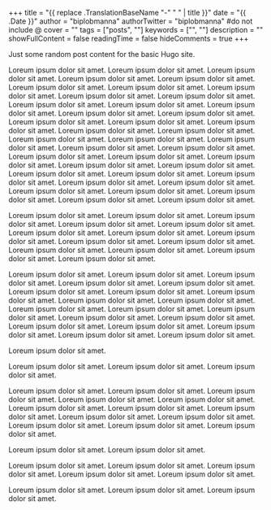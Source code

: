 +++
title = "{{ replace .TranslationBaseName "-" " " | title }}"
date = "{{ .Date }}"
author = "biplobmanna"
authorTwitter = "biplobmanna" #do not include @
cover = ""
tags = ["posts", ""]
keywords = ["", ""]
description = ""
showFullContent = false
readingTime = false
hideComments = true
+++

Just some random post content for the basic Hugo site.

Loreum ipsum dolor sit amet. Loreum ipsum dolor sit amet. Loreum ipsum dolor sit amet. Loreum ipsum dolor sit amet. Loreum ipsum dolor sit amet. Loreum ipsum dolor sit amet. Loreum ipsum dolor sit amet. Loreum ipsum dolor sit amet. Loreum ipsum dolor sit amet. Loreum ipsum dolor sit amet. Loreum ipsum dolor sit amet. Loreum ipsum dolor sit amet. Loreum ipsum dolor sit amet. Loreum ipsum dolor sit amet. Loreum ipsum dolor sit amet. Loreum ipsum dolor sit amet. Loreum ipsum dolor sit amet. Loreum ipsum dolor sit amet. Loreum ipsum dolor sit amet. Loreum ipsum dolor sit amet. Loreum ipsum dolor sit amet. Loreum ipsum dolor sit amet. Loreum ipsum dolor sit amet. Loreum ipsum dolor sit amet. Loreum ipsum dolor sit amet. Loreum ipsum dolor sit amet. Loreum ipsum dolor sit amet. Loreum ipsum dolor sit amet. Loreum ipsum dolor sit amet. Loreum ipsum dolor sit amet. Loreum ipsum dolor sit amet. Loreum ipsum dolor sit amet. Loreum ipsum dolor sit amet. Loreum ipsum dolor sit amet. Loreum ipsum dolor sit amet. Loreum ipsum dolor sit amet. Loreum ipsum dolor sit amet. Loreum ipsum dolor sit amet. Loreum ipsum dolor sit amet. Loreum ipsum dolor sit amet.

Loreum ipsum dolor sit amet. Loreum ipsum dolor sit amet. Loreum ipsum dolor sit amet. Loreum ipsum dolor sit amet. Loreum ipsum dolor sit amet. Loreum ipsum dolor sit amet. Loreum ipsum dolor sit amet. Loreum ipsum dolor sit amet. Loreum ipsum dolor sit amet. Loreum ipsum dolor sit amet. Loreum ipsum dolor sit amet. Loreum ipsum dolor sit amet. Loreum ipsum dolor sit amet. Loreum ipsum dolor sit amet.

Loreum ipsum dolor sit amet. Loreum ipsum dolor sit amet. Loreum ipsum dolor sit amet. Loreum ipsum dolor sit amet. Loreum ipsum dolor sit amet. Loreum ipsum dolor sit amet. Loreum ipsum dolor sit amet. Loreum ipsum dolor sit amet. Loreum ipsum dolor sit amet. Loreum ipsum dolor sit amet. Loreum ipsum dolor sit amet. Loreum ipsum dolor sit amet. Loreum ipsum dolor sit amet. Loreum ipsum dolor sit amet. Loreum ipsum dolor sit amet. Loreum ipsum dolor sit amet. Loreum ipsum dolor sit amet. Loreum ipsum dolor sit amet. Loreum ipsum dolor sit amet. Loreum ipsum dolor sit amet.

Loreum ipsum dolor sit amet.

Loreum ipsum dolor sit amet. Loreum ipsum dolor sit amet. Loreum ipsum dolor sit amet.

Loreum ipsum dolor sit amet. Loreum ipsum dolor sit amet. Loreum ipsum dolor sit amet. Loreum ipsum dolor sit amet. Loreum ipsum dolor sit amet. Loreum ipsum dolor sit amet. Loreum ipsum dolor sit amet. Loreum ipsum dolor sit amet. Loreum ipsum dolor sit amet. Loreum ipsum dolor sit amet. Loreum ipsum dolor sit amet. Loreum ipsum dolor sit amet.
Loreum ipsum dolor sit amet.

Loreum ipsum dolor sit amet. Loreum ipsum dolor sit amet.

Loreum ipsum dolor sit amet. Loreum ipsum dolor sit amet. Loreum ipsum dolor sit amet. Loreum ipsum dolor sit amet.
Loreum ipsum dolor sit amet.

Loreum ipsum dolor sit amet. Loreum ipsum dolor sit amet. Loreum ipsum dolor sit amet.
